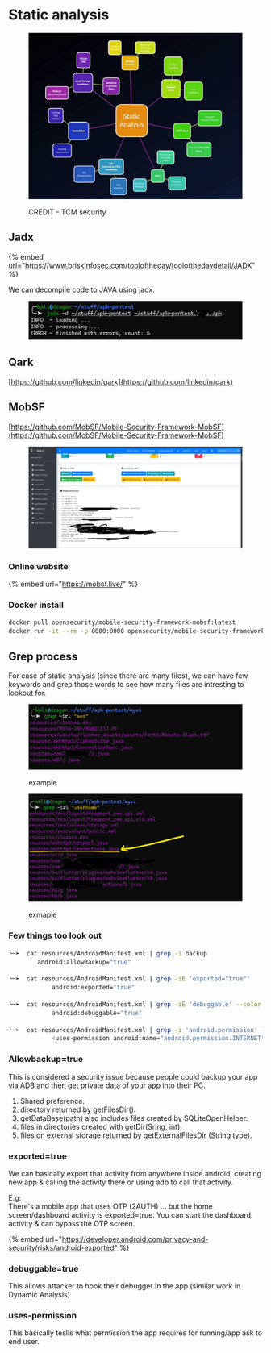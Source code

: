 # Static analysis

<figure><img src="../../.gitbook/assets/image (113).png" alt=""><figcaption><p>CREDIT - TCM security</p></figcaption></figure>

## Jadx

{% embed url="https://www.briskinfosec.com/tooloftheday/toolofthedaydetail/JADX" %}

We can decompile code to JAVA using jadx.

<figure><img src="../../.gitbook/assets/image (4) (1).png" alt=""><figcaption></figcaption></figure>

## Qark

[https://github.com/linkedin/qark](https://github.com/linkedin/qark)

## MobSF

[https://github.com/MobSF/Mobile-Security-Framework-MobSF](https://github.com/MobSF/Mobile-Security-Framework-MobSF)

<figure><img src="../../.gitbook/assets/image (96).png" alt=""><figcaption></figcaption></figure>

### Online website

{% embed url="https://mobsf.live/" %}

### Docker install

```bash
docker pull opensecurity/mobile-security-framework-mobsf:latest
docker run -it --rm -p 8000:8000 opensecurity/mobile-security-framework-mobsf:latest
```



## Grep process

For ease of static analysis (since there are many files), we can have few keywords and grep those words to see how many files are intresting to lookout for.

<figure><img src="../../.gitbook/assets/image (5) (1).png" alt=""><figcaption><p>example</p></figcaption></figure>

<figure><img src="../../.gitbook/assets/image (7) (1).png" alt=""><figcaption><p>exmaple</p></figcaption></figure>

### Few things too look out

```bash
╰─➤  cat resources/AndroidManifest.xml | grep -i backup
        android:allowBackup="true"
        
╰─➤  cat resources/AndroidManifest.xml | grep -iE 'exported="true"'                                                                     1 ↵
            android:exported="true"
            
╰─➤  cat resources/AndroidManifest.xml | grep -iE 'debuggable' --color                                                                       1 ↵
            android:debuggable="true"

╰─➤  cat resources/AndroidManifest.xml | grep -i 'android.permission' --color        
            <uses-permission android:name="android.permission.INTERNET"/>
```

### Allowbackup=true

This is considered a security issue because people could backup your app via ADB and then get private data of your app into their PC.

1. Shared preference.
2. directory returned by getFilesDir().
3. getDataBase(path) also includes files created by SQLiteOpenHelper.
4. files in directories created with getDir(Sring, int).
5. files on external storage returned by getExternalFilesDir (String type).

### exported=true

We can basically export that activity from anywhere inside android, creating new app & calling the activity there or using adb to call that activity.

E.g: \
There's a mobile app that uses OTP (2AUTH) ... but the home screen/dashboard activity is exported=true. You can start the dashboard activity & can bypass the OTP screen.&#x20;

{% embed url="https://developer.android.com/privacy-and-security/risks/android-exported" %}

### debuggable=true

This allows attacker to hook their debugger in the app (similar work in Dynamic Analysis)

### uses-permission

This basically teslls what permission the app requires for running/app ask to end user.

